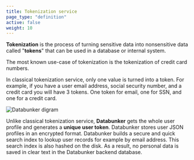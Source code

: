 ```yaml
---
title: Tokenization service
page_type: "definition"
active: false
weight: 10
---
```

**Tokenization** is the process of turning sensitive data into nonsensitive data called "**tokens**" that can be used in a database or internal system.

The most known use-case of tokenization is the tokenization of credit card numbers.

In classical tokenization service, only one value is turned into a token. For example, if you have a user email address, social security number, and a credit card you will have 3 tokens. One token for email, one for SSN, and one for a credit card.

![Databunker digram](/img/diagram.png)

Unlike classical tokenization service, **Databunker** gets the whole user profile and generates a **unique user token**. Databunker stores user JSON profiles in an encrypted format. Databunker builds a secure and quick search index to lookup user records for example by email address. This search index is also hashed on the disk. As a result, no personal data is saved in clear text in the Databunker backend database.
